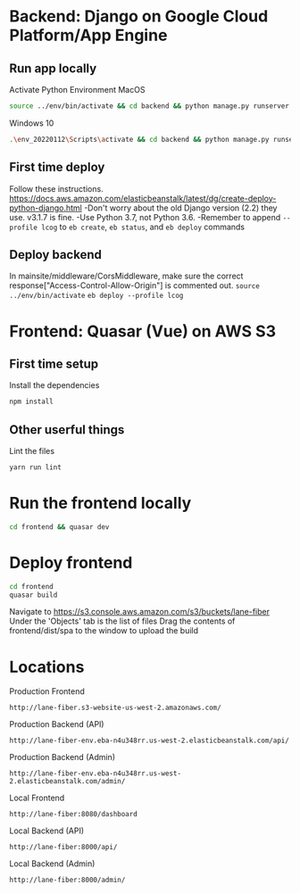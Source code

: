 # Backend: Django on Google Cloud Platform/App Engine

## Run app locally
Activate Python Environment
MacOS
```bash
source ../env/bin/activate && cd backend && python manage.py runserver
```
Windows 10
```bash
.\env_20220112\Scripts\activate && cd backend && python manage.py runserver
```

## First time deploy
Follow these instructions.
https://docs.aws.amazon.com/elasticbeanstalk/latest/dg/create-deploy-python-django.html
-Don't worry about the old Django version (2.2) they use. v3.1.7 is fine.
-Use Python 3.7, not Python 3.6.
-Remember to append ```--profile lcog``` to ```eb create```, ```eb status```, and ```eb deploy``` commands

## Deploy backend
In mainsite/middleware/CorsMiddleware, make sure the correct response["Access-Control-Allow-Origin"] is commented out.
`source ../env/bin/activate`
`eb deploy --profile lcog`

# Frontend: Quasar (Vue) on AWS S3

## First time setup
Install the dependencies
```bash
npm install
```

## Other userful things
Lint the files
```bash
yarn run lint
```



# Run the frontend locally
```bash
cd frontend && quasar dev
```

# Deploy frontend
```bash
cd frontend
quasar build
```
Navigate to https://s3.console.aws.amazon.com/s3/buckets/lane-fiber
Under the 'Objects' tab is the list of files
Drag the contents of frontend/dist/spa to the window to upload the build

# Locations
Production Frontend
```url
http://lane-fiber.s3-website-us-west-2.amazonaws.com/
```
Production Backend (API)
```url
http://lane-fiber-env.eba-n4u348rr.us-west-2.elasticbeanstalk.com/api/
```
Production Backend (Admin)
```url
http://lane-fiber-env.eba-n4u348rr.us-west-2.elasticbeanstalk.com/admin/
```

Local Frontend
```url
http://lane-fiber:8080/dashboard
```
Local Backend (API)
```url
http://lane-fiber:8000/api/
```
Local Backend (Admin)
```url
http://lane-fiber:8000/admin/
```